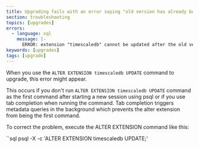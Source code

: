 ```yaml
---
title: Upgrading fails with an error saying "old version has already been loaded"
section: troubleshooting
topics: [upgrades]
errors:
  - language: sql
    message: |-
      ERROR: extension "timescaledb" cannot be updated after the old version has already been loaded
keywords: [upgrades]
tags: [upgrade]
---
```


<!---
* Use this format for writing troubleshooting sections:
 - Cause: What causes the problem?
 - Consequence: What does the user see when they hit this problem?
 - Fix/Workaround: What can the user do to fix or work around the problem? Provide a "Resolving" Procedure if required.
 - Result: When the user applies the fix, what is the result when the same action is applied?
* Copy this comment at the top of every troubleshooting page
-->

When you use the `ALTER EXTENSION timescaledb UPDATE` command to upgrade, this
error might appear.

This occurs if you don't run `ALTER EXTENSION timescaledb UPDATE` command as the
first command after starting a new session using psql or if you use tab
completion when running the command. Tab completion triggers metadata queries in
the background which prevents the alter extension from being the first command.

To correct the problem, execute the ALTER EXTENSION command like this:

``sql
psql -X -c 'ALTER EXTENSION timescaledb UPDATE;'
```
